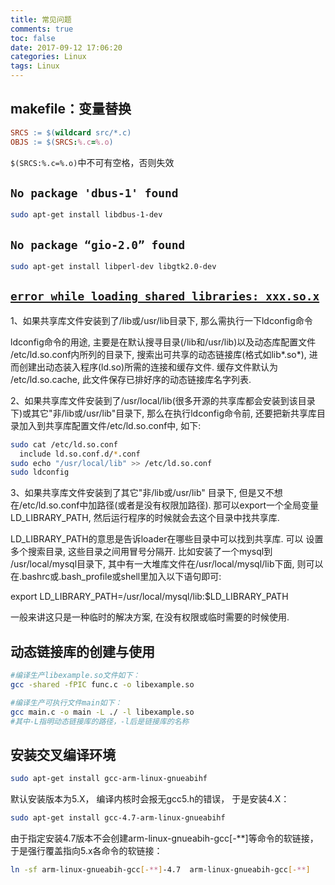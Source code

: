 ```yaml
---
title: 常见问题
comments: true
toc: false
date: 2017-09-12 17:06:20
categories: Linux
tags: Linux
---
```


## makefile：变量替换

```makefile
SRCS := $(wildcard src/*.c)
OBJS := $(SRCS:%.c=%.o)
```

`$(SRCS:%.c=%.o)`中不可有空格，否则失效

## `No package 'dbus-1' found`

```bash
sudo apt-get install libdbus-1-dev
```

## `No package “gio-2.0” found`

```bash
sudo apt-get install libperl-dev libgtk2.0-dev
```

## [`error while loading shared libraries: xxx.so.x`](http://www.cnblogs.com/lidabo/p/3935250.html)


1、如果共享库文件安装到了/lib或/usr/lib目录下, 那么需执行一下ldconfig命令

ldconfig命令的用途, 主要是在默认搜寻目录(/lib和/usr/lib)以及动态库配置文件	/etc/ld.so.conf内所列的目录下, 搜索出可共享的动态链接库(格式如lib*.so*), 进	而创建出动态装入程序(ld.so)所需的连接和缓存文件. 缓存文件默认为	/etc/ld.so.cache, 此文件保存已排好序的动态链接库名字列表. 

2、如果共享库文件安装到了/usr/local/lib(很多开源的共享库都会安装到该目录下)或其它"非/lib或/usr/lib"目录下, 那么在执行ldconfig命令前, 还要把新共享库目录加入到共享库配置文件/etc/ld.so.conf中, 如下:

```bash
sudo cat /etc/ld.so.conf
  include ld.so.conf.d/*.conf
sudo echo "/usr/local/lib" >> /etc/ld.so.conf
sudo ldconfig
```

3、如果共享库文件安装到了其它"非/lib或/usr/lib" 目录下,  但是又不想在/etc/ld.so.conf中加路径(或者是没有权限加路径). 那可以export一个全局变量LD_LIBRARY_PATH, 然后运行程序的时候就会去这个目录中找共享库. 

LD_LIBRARY_PATH的意思是告诉loader在哪些目录中可以找到共享库. 可以	设置多个搜索目录, 这些目录之间用冒号分隔开. 比如安装了一个mysql到	/usr/local/mysql目录下, 其中有一大堆库文件在/usr/local/mysql/lib下面, 则可以	在.bashrc或.bash_profile或shell里加入以下语句即可:

export LD_LIBRARY_PATH=/usr/local/mysql/lib:$LD_LIBRARY_PATH    

一般来讲这只是一种临时的解决方案, 在没有权限或临时需要的时候使用.


## 动态链接库的创建与使用

```bash
#编译生产libexample.so文件如下：
gcc -shared -fPIC func.c -o libexample.so

#编译生产可执行文件main如下：
gcc main.c -o main -L ./ -l libexample.so
#其中-L指明动态链接库的路径，-l后是链接库的名称
```

## 安装交叉编译环境

```bash
sudo apt-get install gcc-arm-linux-gnueabihf
```

默认安装版本为5.X， 编译内核时会报无gcc5.h的错误，
于是安装4.X：

```bash
sudo apt-get install gcc-4.7-arm-linux-gnueabihf
```

由于指定安装4.7版本不会创建arm-linux-gnueabih-gcc[-**]等命令的软链接，于是强行覆盖指向5.x各命令的软链接：

```bash
ln -sf arm-linux-gnueabih-gcc[-**]-4.7  arm-linux-gnueabih-gcc[-**]
```